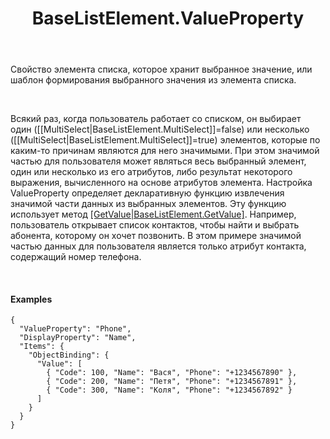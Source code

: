 ﻿---
layout: default
title: BaseListElement.ValueProperty
position: 2
categories: 
tags: 
---

Свойство элемента списка, которое хранит выбранное значение, или шаблон формирования выбранного значения из элемента списка.

  

Всякий раз, когда пользователь работает со списком, он выбирает один ([[MultiSelect|BaseListElement.MultiSelect]]=false) или несколько ([[MultiSelect|BaseListElement.MultiSelect]]=true) элементов, которые по каким-то причинам являются для него значимыми. При этом значимой частью для пользователя может являться весь выбранный элемент, один или несколько из его атрибутов, либо результат некоторого выражения, вычисленного на основе атрибутов элемента. Настройка ValueProperty определяет декларативную функцию извлечения значимой части данных из выбранных элементов. Эту функцию использует метод [[GetValue|BaseListElement.GetValue]](). Например, пользователь открывает список контактов, чтобы найти и выбрать абонента, которому он хочет позвонить. В этом примере значимой частью данных для пользователя является только атрибут контакта, содержащий номер телефона.

   

#### Examples

```
{
  "ValueProperty": "Phone",
  "DisplayProperty": "Name",
  "Items": {
    "ObjectBinding": {
      "Value": [
        { "Code": 100, "Name": "Вася", "Phone": "+1234567890" },
        { "Code": 200, "Name": "Петя", "Phone": "+1234567891" },
        { "Code": 300, "Name": "Коля", "Phone": "+1234567892" }
      ]
    }
  }
}
```

 

 

